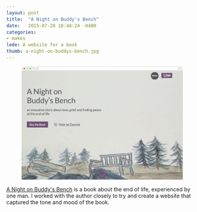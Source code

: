 ```yaml
---
layout: post
title:  "A Night on Buddy's Bench"
date:   2015-07-20 18:48:24 -0400
categories:
- makes
lede: A website for a book
thumb: a-night-on-buddys-bench.jpg
---
```


<figure>
	<img src="/assets/img/work/a-night-on-buddys-bench.jpg">
</figure>

<a href="http://anightonbuddysbench.com">A Night on Buddy's Bench</a> is a book about the end of life, experienced by one man. I worked with the author closely to try and create a website that captured the tone and mood of the book.
